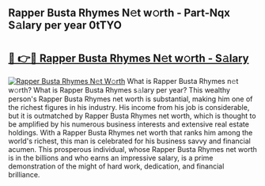 ## Rapper Busta Rhymes N𝚎t w𝚘rth - Part-Nqx S𝚊lary per year 0tTYO

# <h2><a href="http://gc3yak9.nevu.top/?p=Rapper+Busta+Rhymes">🔗 👉🔴 Rapper Busta Rhymes N𝚎t w𝚘rth - S𝚊lary</a></h2>

[![Rapper Busta Rhymes N𝚎t W𝚘rth](https://i.imgur.com/Oavwk0R.jpeg)](http://gc3yak9.nevu.top/?p=Rapper+Busta+Rhymes)
What is Rapper Busta Rhymes n𝚎t w𝚘rth? What is Rapper Busta Rhymes s𝚊lary per year?
This wealthy person's Rapper Busta Rhymes net worth is substantial, making him one of the richest figures in his industry. His income from his job is considerable, but it is outmatched by Rapper Busta Rhymes net worth, which is thought to be amplified by his numerous business interests and extensive real estate holdings. With a Rapper Busta Rhymes net worth that ranks him among the world's richest, this man is celebrated for his business savvy and financial acumen. This prosperous individual, whose Rapper Busta Rhymes net worth is in the billions and who earns an impressive salary, is a prime demonstration of the might of hard work, dedication, and financial brilliance.
